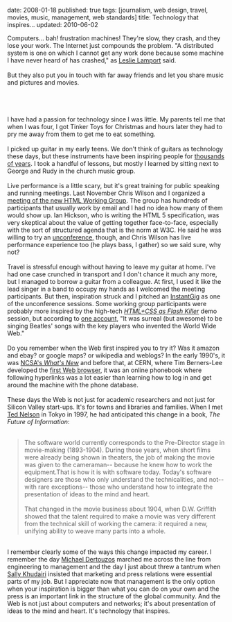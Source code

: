 date: 2008-01-18
published: true
tags: [journalism, web design, travel, movies, music, management, web standards]
title: Technology that inspires...
updated: 2010-06-02


Computers... bah! frustration machines! They're slow, they crash, and they lose your work. The Internet just compounds the problem. "A distributed system is one on which I cannot get any work done because some machine I have never heard of has crashed," as <span class="noindex"><a href="http://en.wikipedia.org/wiki/Leslie_Lamport">Leslie Lamport</a> said.<br />
<br />
But they also put you in touch with far away friends and let you share music and pictures and movies.<br />
<br />
</span><br />
<span class="noindex"><a name='more'></a><br />
<br />
I have had a passion for technology since I was little. My parents tell me that when I was four, I got Tinker Toys for Christmas and hours later they had to pry me away from them to get me to eat something.<br />
<br />
I picked up guitar in my early teens. We don't think of guitars as technology these days, but these instruments have been inspiring people for <a href="http://en.wikipedia.org/wiki/Guitar#History">thousands of years</a>. I took a handful of lessons, but mostly I learned by sitting next to George and Rudy in the church music group.<br />
<br />
Live performance is a little scary, but it's great training for public speaking and running meetings. Last November Chris Wilson and I organized a <a href="http://www.w3.org/html/wg/nov07">meeting of the new HTML Working Group</a>. The group has hundreds of participants that usually work by email and I had no idea how many of them would show up. Ian Hickson, who is writing the HTML 5 specification, was very skeptical about the value of getting together face-to-face, especially with the sort of structured agenda that is the norm at W3C. He said he was willing to try an <a href="http://en.wikipedia.org/wiki/Unconference">unconference,</a> though, and Chris Wilson has live performance experience too (he plays bass, I gather) so we said sure, why not?<br />
<br />
Travel is stressful enough without having to leave my guitar at home. I've had one case crunched in transport and I don't chance it much any more, but I managed to borrow a guitar from a colleague. At first, I used it like the lead singer in a band to occupy my hands as I welcomed the meeting participants. But then, inspiration struck and I pitched an <a href="http://esw.w3.org/topic/InstantGig">InstantGig</a> as one of the unconference sessions. Some working group participants were probably more inspired by the high-tech <a href="http://www.w3.org/2007/11/08-html-wg-minutes-other.html#animations"><em>HTML+CSS as Flash Killer</em></a> demo session, but according to <a href="http://drinkingoatmealstout.com/2007/11/10/w3c-html-working-group-jam-session/">one account</a>, "It was surreal (but awesome) to be singing Beatles' songs with the key players who invented the World Wide Web."<br />
<br />
Do you remember when the Web first inspired you to try it? Was it amazon and ebay? or google maps? or wikipedia and weblogs? In the early 1990's, it was <a href="http://everything2.com/index.pl?node_id=796997">NCSA's <em>What's New</em></a> and before that, at CERN, where Tim Berners-Lee developed the <a href="http://en.wikipedia.org/wiki/WorldWideWeb">first Web browser</a>, it was an online phonebook where following hyperlinks was a lot easier than learning how to log in and get around the machine with the phone database.<br />
<br />
These days the Web is not just for academic researchers and not just for Silicon Valley start-ups. It's for towns and libraries and families. When I met <a href="http://en.wikipedia.org/wiki/Ted_Nelson">Ted Nelson</a> in Tokyo in 1997, he had anticipated this change in a book, <cite>The Future of Information</cite>:<br />
<br />
<blockquote>The software world currently corresponds to the Pre-Director stage in movie-making (1893-1904).  During those years, when short films were already being shown in theaters, the job of making the movie was given to the cameraman-- because he knew how to work the equipment.That is how it is with software today.  Today's software designers are those who only understand the technicalities, and not-- with rare exceptions-- those who understand how to integrate the presentation of ideas to the mind and heart.<br />
<br />
That changed in the movie business about 1904, when D.W. Griffith showed that the talent required to make a movie was very different from the technical skill of working the camera: it required a new, unifying ability to weave many parts into a whole.</blockquote></span><span class="noindex"><br />
I remember clearly some of the ways this change impacted my career. I remember the day <a href="http://en.wikipedia.org/wiki/Michael_Dertouzos">Michael Dertouzos</a> marched me across the line from engineering to management and the day I just about threw a tantrum when <a href="http://www.w3.org/People/Khudairi.html">Sally Khudairi</a> insisted that marketing and press relations were essential parts of my job. But I appreciate now that management is the only option when your inspiration is bigger than what you can do on your own and the press is an important link in the structure of the global community. And the Web is not just about computers and networks; it's about presentation of ideas to the mind and heart. It's technology that inspires.</span>